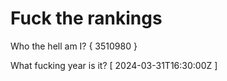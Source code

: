 # Fuck the rankings

Who the hell am I?
{ 3510980 }

What fucking year is it?
[ 2024-03-31T16:30:00Z ]
